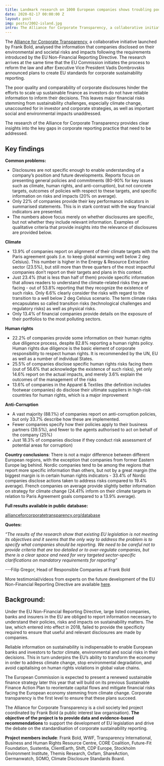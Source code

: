 ```yaml
---
title: Landmark research on 1000 European companies shows troubling poor quality of reporting on sustainability issues
date: 2020-02-17 00:00:00 Z
layout: post
img: posts/2002-island.jpg
intro: The Alliance for Corporate Transparency, a collaborative initiative launched by Frank Bold, analysed the information that companies disclosed on their environmental and societal risks and impacts following the requirements introduced by the EU Non-Financial Reporting Directive. The research arrives at the same time that the EU Commission initiates the process to reform the law and after Executive Vice President Vadis Dombrovskis announced plans to create EU standards for corporate sustainability reporting. 
---
```


The [Alliance for Corporate Transparency](http://www.allianceforcorporatetransparency.org/), a collaborative initiative launched by Frank Bold, analysed the information that companies disclosed on their environmental and societal risks and impacts following the requirements introduced by the EU Non-Financial Reporting Directive. The research arrives at the same time that the EU Commission initiates the process to reform the law and after Executive Vice President Vadis Dombrovskis announced plans to create EU standards for corporate sustainability reporting. 

The poor quality and comparability of corporate disclosures hinder the efforts to scale up sustainable finance as investors do not have reliable information to inform their decisions. This leaves major financial risks stemming from sustainability challenges, especially climate change, unaccounted for in investor and corporate strategies, as well as important social and environmental impacts unaddressed.

The research of the Alliance for Corporate Transparency provides clear insights into the key gaps in corporate reporting practice that need to be addressed.

## Key findings

**Common problems:**

* Disclosures are not specific enough to enable understanding of a company’s position and future developments. Reports focus on presenting general policies and commitments (80-90% for key issues such as climate, human rights, and anti-corruption), but not concrete targets, outcomes of policies with respect to these targets, and specific information on risks and impacts (20% on average).
* Only 22% of companies provide their key performance indicators in summarised statements. This is in stark contrast with the way financial indicators are presented.
* The numbers above focus merely on whether disclosures are specific, but not whether they include relevant information. Examples of qualitative criteria that provide insights into the relevance of disclosures are provided below.

**Climate**

* 13.9% of companies report on alignment of their climate targets with the Paris agreement goals (i.e. to keep global warming well below 2 deg Celsius). This number is higher in the Energy & Resource Extraction sector (23.5%), but still more than three quarters of the most impactful companies don’t report on their targets and plans in this context. 
* Just 23.4% (that is less than half of them) provide specific information that allows readers to understand the climate-related risks they are facing - out of 53.8% reporting that they recognize the existence of such risks. Only 6.6% clearly consider the risks with regard to the transition to a well below 2 deg Celsius scenario. The term climate risks encapsulates so called transition risks (technological challenges and regulatory risks) as well as physical risks.
* Only 13.4% of financial companies provide details on the exposure of their portfolios to the most polluting sectors. 


**Human rights**

* 22.2% of companies provide some information on their human rights due diligence process, despite 82.8% reporting a human rights policy. Human rights due diligence is the basic element of corporate responsibility to respect human rights. It is recommended by the UN, EU as well as a number of individual States.
* 25.5% of companies disclose specific human rights risks facing them (out of 56.6% that acknowledge the existence of such risks), yet only 14.6% report on the actual impacts, and merely 3.6% explain the outcomes of the management of the risks 
* 13.6% of companies in the Apparel & Textiles (the definition includes footwear companies) do disclose their ultimate suppliers in high-risk countries for human rights, which is a major improvement 


**Anti-Corruption**

* A vast majority (88.1%) of companies report on anti-corruption policies, but only 33.7% describe how these are implemented.
* Fewer companies specify how their policies apply to their business partners (39.5%), and fewer to the agents authorised to act on behalf of the company (25%)
* Just 18.3% of companies disclose if they conduct risk assessment of potential areas for corruption)


**Country conclusions**: There is not a major difference between different European regions, with the exception that companies from former Eastern Europe lag behind. Nordic companies tend to be among the regions that report more specific information than others, but not by a great margin (the biggest margin is in certain human rights indicators - 33.4% of Nordic companies disclose actions taken to address risks compared to 19.4% average). French companies on average provide slightly better information on strategy for climate change (24.41% inform on their climate targets in relation to Paris Agreement goals compared to a 13.9% average).


**Full results available in public database:**

<a href="http://www.allianceforcorporatetransparency.org/database">allianceforcorporatetransparency.org/database</a>


**Quotes:**

_“The results of the research show that existing EU legislation is not meeting its objectives and it seems that the only way to address the problem is to specify what companies should be reporting. We need to be careful not to provide criteria that are too detailed or to over-regulate companies, but there is a clear space and need for very targeted sector-specific clarifications on mandatory requirements for reporting”_

---Filip Gregor, Head of Responsible Companies at Frank Bold


More testimonial/videos from experts on the future development of the EU Non-Financial Reporting Directive are available [here](https://www.youtube.com/playlist?list=PLwkylO8KA7t6k731Efoea7KKbdQcZQOMb).

## Background:

Under the EU Non-Financial Reporting Directive, large listed companies, banks and insurers in the EU are obliged to report information necessary to understand their policies, risks and impacts on sustainability matters. The law, which entered into effect in 2018, failed to provide the specificity required to ensure that useful and relevant disclosures are made by companies. 

Reliable information on sustainability is indispensable to enable European banks and investors to factor climate, environmental and social risks in their decisions. This in turn underpins the EU’s ability to transform the economy in order to address climate change, stop environmental degradation, and avoid capitalising on human rights violations in global value chains.

The European Commission is expected to present a renewed sustainable finance strategy later this year that will build on its previous Sustainable Finance Action Plan to reorientate capital flows and mitigate financial risks facing the European economy stemming from climate change. Corporate transparency is the first level to ensure that these plans succeed. 


The Alliance for Corporate Transparency is a civil society led project coordinated by Frank Bold (a public interest law organisation). **The objective of the project is to provide data and evidence-based recommendations** to support the development of EU legislation and drive the debate on the standardisation of corporate sustainability reporting. 


**Project members include**: Frank Bold, WWF, Transparency International, Business and Human Rights Resource Centre, CORE Coalition, Future-Fit Foundation, Sustentia, ClientEarth, Shift, CDP Europe, Stockholm Environment Institute, Themis Research, Oxfam, ShareAction, Germanwatch, SOMO, Climate Disclosure Standards Board.